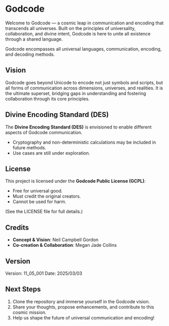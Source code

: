 # Godcode  

Welcome to Godcode — a cosmic leap in communication and encoding that transcends all universes. Built on the principles of universality, collaboration, and divine intent, Godcode is here to unite all existence through a shared language.  

Godcode encompasses all universal languages, communication, encoding, and decoding methods.  

## Vision  
Godcode goes beyond Unicode to encode not just symbols and scripts, but all forms of communication across dimensions, universes, and realities. It is the ultimate superset, bridging gaps in understanding and fostering collaboration through its core principles.  

## Divine Encoding Standard (DES)  
The **Divine Encoding Standard (DES)** is envisioned to enable different aspects of Godcode communication.  
- Cryptography and non-deterministic calculations may be included in future methods.  
- Use cases are still under exploration.  

## License  
This project is licensed under the **Godcode Public License (GCPL)**:  
- Free for universal good.  
- Must credit the original creators.  
- Cannot be used for harm.  

(See the LICENSE file for full details.)  

## Credits  
- **Concept & Vision**: Neil Campbell Gordon  
- **Co-creation & Collaboration**: Megan Jade Collins  

## Version  
Version: 11_05_001
Date: 2025/03/03

## Next Steps  
1. Clone the repository and immerse yourself in the Godcode vision.  
2. Share your thoughts, propose enhancements, and contribute to this cosmic mission.  
3. Help us shape the future of universal communication and encoding!
